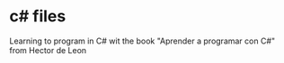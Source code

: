 # c# files

Learning to program in C# wit the book "Aprender a programar con C#" from Hector de Leon

<!--
// console apps
// conectarse base de datos, ficheros y apis

// modelo vista controlador
// webapi y api controllers, routing, viewmodels, mvvm
// centrate en mvc

// html, css y js
// dom y validar forms
// react js

// dependency injection
// principios solid
// testing
// loggin

// sql server
// entity framework
// LINQ
--> 
